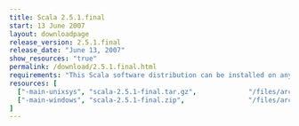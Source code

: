 ```yaml
---
title: Scala 2.5.1.final
start: 13 June 2007
layout: downloadpage
release_version: 2.5.1.final
release_date: "June 13, 2007"
show_resources: "true"
permalink: /download/2.5.1.final.html
requirements: "This Scala software distribution can be installed on any Unix-like or Windows system. It requires the Java runtime version 1.6 or 1.7."
resources: [
  ["-main-unixsys", "scala-2.5.1-final.tar.gz",             "/files/archive/scala-2.5.1-final.tar.gz",                "Mac OS X, Unix, Cygwin",  "12 MB"],
  ["-main-windows", "scala-2.5.1-final.zip",                "/files/archive/scala-2.5.1-final.zip",                   "Windows",                 "13 MB"]
]
---
```




